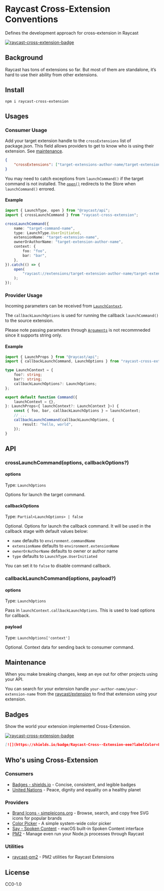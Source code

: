 # Raycast Cross-Extension Conventions

Defines the development approach for cross-extension in Raycast

[![raycast-cross-extension-badge]][raycast-cross-extension-link]

## Background

Raycast has tons of extensions so far. But most of them are standalone, it’s hard to use their ability from other extensions.

## Install

```shell
npm i raycast-cross-extension
```

## Usages

### Consumer Usage

Add your target extension handle to the `crossExtensions` list of package.json.
This field allows providers to get to know who is using their extension. See [maintenance](#maintenance).

```json
{
	"crossExtensions": ["target-extensions-author-name/target-extension-name"]
}
```

You may need to catch exceptions from `launchCommand()` if the target command is not installed.
The [`open()`](https://developers.raycast.com/api-reference/utilities#open) redirects to the Store when `launchCommand()` errored.

#### Example

```typescript
import { LaunchType, open } from "@raycast/api";
import { crossLaunchCommand } from "raycast-cross-extension";

crossLaunchCommand({
	name: "target-command-name",
	type: LaunchType.UserInitiated,
	extensionName: "target-extension-name",
	ownerOrAuthorName: "target-extension-author-name",
	context: {
		foo: "foo",
		bar: "bar",
	},
}).catch(() => {
	open(
		"raycast://extensions/target-extension-author-name/target-extension-name",
	);
});
```

### Provider Usage

Incoming parameters can be received from [`LaunchContext`](https://developers.raycast.com/api-reference/command#launchcontext).

The `callbackLaunchOptions` is used for running the callback `launchCommand()` to the source extension.

Please note passing parameters through [`Arguments`](https://developers.raycast.com/information/lifecycle/arguments) is not recommneded since it supports string only.

#### Example

```typescript
import { LaunchProps } from "@raycast/api";
import { callbackLaunchCommand, LaunchOptions } from "raycast-cross-extension";

type LaunchContext = {
	foo?: string;
	bar?: string;
	callbackLaunchOptions?: LaunchOptions;
};

export default function Command({
	launchContext = {},
}: LaunchProps<{ launchContext?: LaunchContext }>) {
	const { foo, bar, callbackLaunchOptions } = launchContext;
	// ...
	callbackLaunchCommand(callbackLaunchOptions, {
		result: "hello, world",
	});
}
```

## API

### crossLaunchCommand(options, callbackOptions?)

#### options

Type: `LaunchOptions`

Options for launch the target command.

#### callbackOptions

Type: `Partial<LaunchOptions> | false`

Optional. Options for launch the callback command. It will be used in the callback stage with default values below:

- `name` defaults to `environment.commandName`
- `extensionName` defaults to `environment.extensionName`
- `ownerOrAuthorName` defaults to owner or author name
- `type` defaults to `LaunchType.UserInitiated`

You can set it to `false` to disable command callback.

### callbackLaunchCommand(options, payload?)

#### options

Type: `LaunchOptions`

Pass in `launchContext.callbackLaunchOptions`. This is used to load options for callback.

#### payload

Type: `LaunchOptions['context']`

Optional. Context data for sending back to consumer command.

## Maintenance

When you make breaking changes, keep an eye out for other projects using your API.

You can search for your extension handle `your-author-name/your-extension-name` from the [raycast/extension](https://github.com/raycast/extensions) to find that extension using your extension.

## Badges

Show the world your extension implemented Cross-Extension.

[![raycast-cross-extension-badge]][raycast-cross-extension-link]

```markdown
[![](https://shields.io/badge/Raycast-Cross--Extension-eee?labelColor=FF6363&logo=raycast&logoColor=fff&style=flat-square)](https://github.com/LitoMore/raycast-cross-extension-conventions)
```

## Who's using Cross-Extension

### Consumers

- [Badges - shields.io](https://raycast.com/litomore/badges) - Concise, consistent, and legible badges
- [United Nations](https://github.com/raycast/extensions/pull/12846) - Peace, dignity and equality on a healthy planet

### Providers

- [Brand Icons - simpleicons.org](https://raycast.com/litomore/simple-icons) - Browse, search, and copy free SVG icons for popular brands
- [Color Picker](https://raycast.com/thomas/color-picker) - A simple system-wide color picker
- [Say - Spoken Content](https://raycast.com/litomore/say) - macOS built-in Spoken Content interface
- [PM2](https://raycast.com/litomore/pm2) - Manage even run your Node.js processes through Raycast

### Utilities

- [raycast-pm2](https://github.com/LitoMore/raycast-pm2) - PM2 utilities for Raycast Extensions

## License

CC0-1.0

[raycast-cross-extension-badge]: https://shields.io/badge/Raycast-Cross--Extension-eee?labelColor=FF6363&logo=raycast&logoColor=fff&style=flat-square
[raycast-cross-extension-link]: https://github.com/LitoMore/raycast-cross-extension-conventions
